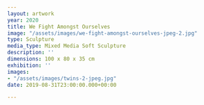 ```yaml
---
layout: artwork
year: 2020
title: We Fight Amongst Ourselves
image: "/assets/images/we-fight-amongst-ourselves-jpeg-2.jpg"
type: Sculpture
media_type: Mixed Media Soft Sculpture
description: ''
dimensions: 100 x 80 x 35 cm
exhibition: ''
images:
- "/assets/images/twins-2-jpeg.jpg"
date: 2019-08-31T23:00:00.000+00:00

---
```


